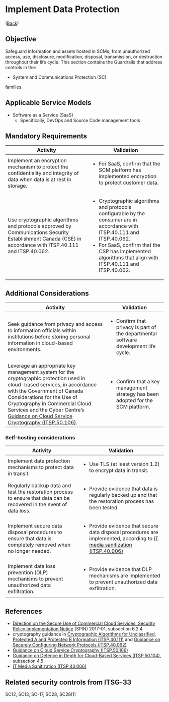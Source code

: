 # Implement Data Protection

([Back](../../GUARDRAILS.md))

## Objective

Safeguard information and assets hosted in SCMs, from unauthorized access, use, disclosure, modification, disposal, transmission, or destruction throughout their life cycle.
This section contains the Guardrails that address controls in the:

- System and Communications Protection (SC)

families.

## Applicable Service Models

- Software as a Service (SaaS)
    - Specifically, DevOps and Source Code management tools

## Mandatory Requirements

| Activity | Validation |
| --- | --- |
| Implement an encryption mechanism to protect the confidentiality and integrity of data when data is at rest in storage.| <ul><li>For SaaS, confirm that the SCM platform has implemented encryption to protect customer data.</li></ul> |
| Use cryptographic algorithms and protocols approved by Communications Security Establishment Canada (CSE) in accordance with ITSP.40.111 and ITSP.40.062.| <ul><li>Cryptographic algorithms and protocols configurable by the consumer are in accordance with ITSP.40.111 and ITSP.40.062.</li><li>For SaaS, confirm that the CSP has implemented algorithms that align with ITSP.40.111 and ITSP.40.062.</li></ul>  |

## Additional Considerations

| Activity | Validation |
| --- | --- |
| Seek guidance from privacy and access to information officials within institutions before storing personal information in cloud-based environments.| <ul><li>Confirm that privacy is part of the departmental software development life cycle.</li></ul> |
| Leverage an appropriate key management system for the cryptographic protection used in cloud-based services, in accordance with the Government of Canada Considerations for the Use of Cryptography in Commercial Cloud Services and the Cyber Centre’s [Guidance on Cloud Service Cryptography (ITSP.50.106)](https://www.cyber.gc.ca/en/guidance/guidance-cloud-service-cryptography-itsp50106). | <ul><li>Confirm that a key management strategy has been adopted for the SCM platform.</li></ul> |

### Self-hosting considerations

| Activity | Validation |
| --- | --- |
| Implement data protection mechanisms to protect data in transit.| <ul><li>Use TLS (at least version 1.2) to encrypt data in transit.</li></ul> |
| Regularly backup data and test the restoration process to ensure that data can be recovered in the event of data loss.| <ul><li>Provide evidence that data is regularly backed up and that the restoration process has been tested.</li></ul> |
| Implement secure data disposal procedures to ensure that data is completely removed when no longer needed. | <ul><li>Provide evidence that secure data disposal procedures are implemented, according to [IT media sanitization (ITSP.40.006)](https://www.cyber.gc.ca/en/guidance/it-media-sanitization-itsp40006)</li></ul> |
| Implement data loss prevention (DLP) mechanisms to prevent unauthorized data exfiltration.| <ul><li>Provide evidence that DLP mechanisms are implemented to prevent unauthorized data exfiltration.</li></ul> |

## References

- [Direction on the Secure Use of Commercial Cloud Services: Security Policy Implementation Notice](https://www.canada.ca/en/treasury-board-secretariat/services/access-information-privacy/security-identity-management/direction-secure-use-commercial-cloud-services-spin.html) (SPIN) 2017-01, subsection 6.2.4
- cryptography guidance in [Cryptographic Algorithms for Unclassified, Protected A and Protected B Information (ITSP.40.111)](https://cyber.gc.ca/en/guidance/cryptographic-algorithms-unclassified-protected-and-protected-b-information-itsp40111) and [Guidance on Securely Configuring Network Protocols (ITSP.40.062)](https://www.cyber.gc.ca/en/guidance/guidance-securely-configuring-network-protocols-itsp40062)
- [Guidance on Cloud Service Cryptography (ITSP.50.106)](https://www.cyber.gc.ca/en/guidance/guidance-cloud-service-cryptography-itsp50106)
- [Guidance on Defence in Depth for Cloud-Based Services (ITSP.50.104)](https://cyber.gc.ca/en/guidance/itsp50104-guidance-defence-depth-cloud-based-services), subsection 4.5
- [IT Media Sanitization (ITSP.40.006)](https://www.cyber.gc.ca/en/guidance/it-media-sanitization-itsp40006)

## Related security controls from ITSG-33

SC12, SC13, SC-17, SC28, SC28(1)
